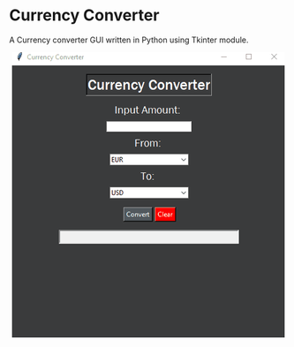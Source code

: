 
# Currency Converter
A Currency converter GUI written in Python using Tkinter module.

<p align="center">
<img src="./assets/animations/animation.gif"/>
</p>
